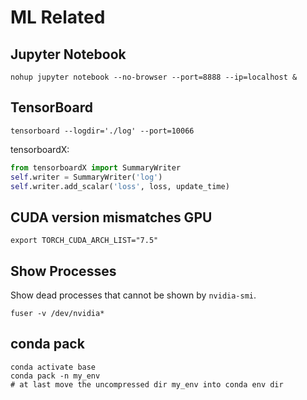 # ML Related

## Jupyter Notebook

```shell
nohup jupyter notebook --no-browser --port=8888 --ip=localhost &
```

## TensorBoard

```shell
tensorboard --logdir='./log' --port=10066
```

tensorboardX:

```python
from tensorboardX import SummaryWriter
self.writer = SummaryWriter('log')
self.writer.add_scalar('loss', loss, update_time)
```

## CUDA version mismatches GPU

```shell
export TORCH_CUDA_ARCH_LIST="7.5"
```

## Show Processes

Show dead processes that cannot be shown by `nvidia-smi`.

```shell
fuser -v /dev/nvidia*
```

## conda pack

```shell
conda activate base
conda pack -n my_env
# at last move the uncompressed dir my_env into conda env dir
```

